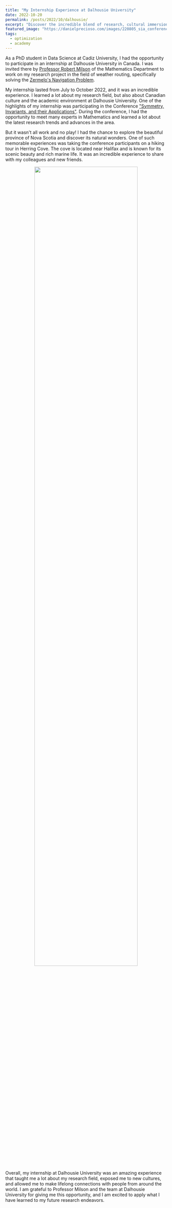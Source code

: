 ```yaml
---
title: "My Internship Experience at Dalhousie University"
date: 2022-10-20
permalink: /posts/2022/10/dalhousie/
excerpt: "Discover the incredible blend of research, cultural immersion, and natural wonders I experienced during my internship at Dalhousie University, where mathematical challenges and hiking adventures intertwined!"
featured_image: "https://danielprecioso.com/images/220805_sia_conference.jpg"
tags:
  - optimization
  - academy
---
```


As a PhD student in Data Science at Cadiz University, I had the opportunity to participate in an internship at Dalhousie University in Canada. I was invited there by [Professor Robert Milson](https://orcid.org/0000-0002-2868-7866) of the Mathematics Department to work on my research project in the field of weather routing, specifically solving the [Zermelo's Navigation Problem](https://en.wikipedia.org/wiki/Zermelo%27s_navigation_problem).

My internship lasted from July to October 2022, and it was an incredible experience. I learned a lot about my research field, but also about Canadian culture and the academic environment at Dalhousie University. One of the highlights of my internship was participating in the Conference ["Symmetry, Invariants, and their Applications"](https://www.math.mun.ca/~movingframes2022/). During the conference, I had the opportunity to meet many experts in Mathematics and learned a lot about the latest research trends and advances in the area.

But it wasn't all work and no play! I had the chance to explore the beautiful province of Nova Scotia and discover its natural wonders. One of such memorable experiences was taking the conference participants on a hiking tour in Herring Cove. The cove is located near Halifax and is known for its scenic beauty and rich marine life. It was an incredible experience to share with my colleagues and new friends.

<p align="center"><img src="{{ page.featured_image }}" width="80%"/></p>

Overall, my internship at Dalhousie University was an amazing experience that taught me a lot about my research field, exposed me to new cultures, and allowed me to make lifelong connections with people from around the world. I am grateful to Professor Milson and the team at Dalhousie University for giving me this opportunity, and I am excited to apply what I have learned to my future research endeavors.
